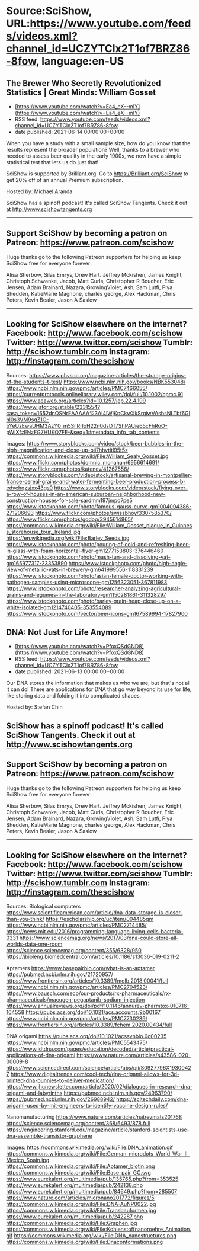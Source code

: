 # Source:SciShow, URL:https://www.youtube.com/feeds/videos.xml?channel_id=UCZYTClx2T1of7BRZ86-8fow, language:en-US

## The Brewer Who Secretly Revolutionized Statistics | Great Minds: William Gosset
 - [https://www.youtube.com/watch?v=Ea4_eX--mIY](https://www.youtube.com/watch?v=Ea4_eX--mIY)
 - RSS feed: https://www.youtube.com/feeds/videos.xml?channel_id=UCZYTClx2T1of7BRZ86-8fow
 - date published: 2021-06-14 00:00:00+00:00

When you have a study with a small sample size, how do you know that the results represent the broader population? Well, thanks to a brewer who needed to assess beer quality in the early 1900s, we now have a simple statistical test that lets us do just that!

SciShow is supported by Brilliant.org. Go to https://Brilliant.org/SciShow to get 20% off of an annual Premium subscription. 

Hosted by: Michael Aranda

SciShow has a spinoff podcast! It's called SciShow Tangents. Check it out at http://www.scishowtangents.org

----------
Support SciShow by becoming a patron on Patreon: https://www.patreon.com/scishow
----------
Huge thanks go to the following Patreon supporters for helping us keep SciShow free for everyone forever:

Alisa Sherbow, Silas Emrys, Drew Hart. Jeffrey Mckishen, James Knight, Christoph Schwanke, Jacob, Matt Curls, Christopher R Boucher, Eric Jensen, Adam Brainard, Nazara, GrowingViolet, Ash, Sam Lutfi, Piya Shedden, KatieMarie Magnone, charles george, Alex Hackman, Chris Peters, Kevin Bealer, Jason A Saslow

----------
Looking for SciShow elsewhere on the internet?
Facebook: http://www.facebook.com/scishow
Twitter: http://www.twitter.com/scishow
Tumblr: http://scishow.tumblr.com
Instagram: http://instagram.com/thescishow
----------
Sources:
https://www.physoc.org/magazine-articles/the-strange-origins-of-the-students-t-test/
https://www.ncbi.nlm.nih.gov/books/NBK553048/
https://www.ncbi.nlm.nih.gov/pmc/articles/PMC7466055/
https://currentprotocols.onlinelibrary.wiley.com/doi/full/10.1002/cpmc.91 
https://www.aeaweb.org/articles?id=10.1257/jep.22.4.199
https://www.jstor.org/stable/2331554?casa_token=1652dnOSNrEAAAAA%3AI4iWjKpCkwXkSrqiwVAsbsNLTbf6GInl0s3VM9sgZ1G-bYeUzEwaUHM3AzY0_m5SiIRrloH22n0dsDT7ShPAUie65cFhRoO-pWIXfzENzFG7HUKO7FE-&seq=1#metadata_info_tab_contents 

Images:
https://www.storyblocks.com/video/stock/beer-bubbles-in-the-high-magnification-and-close-up-bii7hhvtitl95t5z
https://commons.wikimedia.org/wiki/File:William_Sealy_Gosset.jpg
https://www.flickr.com/photos/domnic_monahan/6956614691/
https://www.flickr.com/photos/katenev/41267556/
https://www.storyblocks.com/video/stock/artisanal-brewing-in-montpellier-france-cereal-grains-and-water-fermenting-beer-production-process-b-edyehqzsjxx43gs0
https://www.storyblocks.com/video/stock/flying-over-a-row-of-houses-in-an-american-suburban-neighborhood-new-construction-houses-for-sale-sardmm197jmpq7pe5
https://www.istockphoto.com/photo/famous-gauss-curve-gm1004004386-271206693
https://www.flickr.com/photos/swissbhoy/3307585370/
https://www.flickr.com/photos/godog/3945614865/
https://commons.wikimedia.org/wiki/File:William_Gosset_plaque_in_Guinness_storehouse_tour,_Ireland.jpg
https://en.wikipedia.org/wiki/File:Barley_Seeds.jpg
https://www.istockphoto.com/photo/pouring-of-cold-and-refreshing-beer-in-glass-with-foam-horizontal-flyer-gm1277153803-376446460
https://www.istockphoto.com/photo/mash-tun-and-dissolving-vat-gm165977317-23353890
https://www.istockphoto.com/photo/high-angle-view-of-metallic-vats-in-brewery-gm641999556-118331239
https://www.istockphoto.com/photo/asian-female-doctor-working-with-pathogen-samples-using-microscope-gm1256323051-367811983
https://www.istockphoto.com/photo/researcher-analyzing-agricultural-grains-and-legumes-in-the-laboratory-gm1150281861-311328297
https://www.istockphoto.com/photo/barley-grain-heap-close-up-on-a-white-isolated-gm1214740405-353554089
https://www.istockphoto.com/vector/beer-icons-gm167589994-17827900

## DNA: Not Just for Life Anymore!
 - [https://www.youtube.com/watch?v=PfoxQSdGND8](https://www.youtube.com/watch?v=PfoxQSdGND8)
 - RSS feed: https://www.youtube.com/feeds/videos.xml?channel_id=UCZYTClx2T1of7BRZ86-8fow
 - date published: 2021-06-13 00:00:00+00:00

Our DNA stores the information that makes us who we are, but that's not all it can do! There are applications for DNA that go way beyond its use for life, like storing data and folding it into complicated shapes.

Hosted by: Stefan Chin

SciShow has a spinoff podcast! It's called SciShow Tangents. Check it out at http://www.scishowtangents.org
----------
Support SciShow by becoming a patron on Patreon: https://www.patreon.com/scishow
----------
Huge thanks go to the following Patreon supporters for helping us keep SciShow free for everyone forever:

Alisa Sherbow, Silas Emrys, Drew Hart. Jeffrey Mckishen, James Knight, Christoph Schwanke, Jacob, Matt Curls, Christopher R Boucher, Eric Jensen, Adam Brainard, Nazara, GrowingViolet, Ash, Sam Lutfi, Piya Shedden, KatieMarie Magnone, charles george, Alex Hackman, Chris Peters, Kevin Bealer, Jason A Saslow

----------
Looking for SciShow elsewhere on the internet?
Facebook: http://www.facebook.com/scishow
Twitter: http://www.twitter.com/scishow
Tumblr: http://scishow.tumblr.com
Instagram: http://instagram.com/thescishow
----------
Sources:
Biological computers
https://www.scientificamerican.com/article/dna-data-storage-is-closer-than-you-think/
https://escholarship.org/uc/item/004485qm 
https://www.ncbi.nlm.nih.gov/pmc/articles/PMC2714485/
https://news.mit.edu/2016/programming-language-living-cells-bacteria-0331
https://www.sciencemag.org/news/2017/03/dna-could-store-all-worlds-data-one-room
https://science.sciencemag.org/content/355/6328/950
https://jbioleng.biomedcentral.com/articles/10.1186/s13036-019-0211-2 

Aptamers
https://www.basepairbio.com/what-is-an-aptamer
https://pubmed.ncbi.nlm.nih.gov/21720957/ 
https://www.frontiersin.org/articles/10.3389/fmolb.2018.00041/full
https://www.ncbi.nlm.nih.gov/pmc/articles/PMC2704523/
https://www.bausch.com/ecp/our-products/rx-pharmaceuticals/rx-pharmaceuticals/macugen-pegaptanib-sodium-injection
https://www.annualreviews.org/doi/pdf/10.1146/annurev-pharmtox-010716-104558
https://pubs.acs.org/doi/10.1021/acs.accounts.9b00167
https://www.ncbi.nlm.nih.gov/pmc/articles/PMC7730239/
https://www.frontiersin.org/articles/10.3389/fchem.2020.00434/full

DNA origami
https://pubs.acs.org/doi/10.1021/acssynbio.0c00235 
https://www.ncbi.nlm.nih.gov/pmc/articles/PMC5543475/ 
https://www.idtdna.com/pages/education/decoded/article/practical-applications-of-dna-origami 
https://www.nature.com/articles/s43586-020-00009-8
https://www.sciencedirect.com/science/article/abs/pii/S0927796X19300427
https://www.digitaltrends.com/cool-tech/dna-origami-allows-for-3d-printed-dna-bunnies-to-deliver-medication/
https://www.jhunewsletter.com/article/2020/02/dialogues-in-research-dna-origami-and-labyrinths
https://pubmed.ncbi.nlm.nih.gov/24963790/
https://pubmed.ncbi.nlm.nih.gov/26988942/
https://scitechdaily.com/dna-origami-used-by-mit-engineers-to-identify-vaccine-design-rules/
 
Nanomanufacturing
https://www.nature.com/articles/natrevmats201768
https://science.sciencemag.org/content/368/6493/878.full
https://engineering.stanford.edu/magazine/article/stanford-scientists-use-dna-assemble-transistor-graphene  

Images:
https://commons.wikimedia.org/wiki/File:DNA_animation.gif
https://commons.wikimedia.org/wiki/File:German_microdots_World_War_II_Mexico_Spain.jpg
https://commons.wikimedia.org/wiki/File:Aptamer_biotin.png
https://commons.wikimedia.org/wiki/File:Base_pair_GC.svg
https://www.eurekalert.org/multimedia/pub/135765.php?from=353525
https://www.eurekalert.org/multimedia/pub/242138.php
https://www.eurekalert.org/multimedia/pub/84649.php?from=285507
https://www.nature.com/articles/micronano201772/figures/5
https://commons.wikimedia.org/wiki/File:DNA-AuNP0022.jpg
https://commons.wikimedia.org/wiki/File:Transbauformen.jpg
https://www.eurekalert.org/multimedia/pub/242287.php
https://commons.wikimedia.org/wiki/File:Graphen.jpg
https://commons.wikimedia.org/wiki/File:Kohlenstoffnanoroehre_Animation.gif
https://commons.wikimedia.org/wiki/File:DNA_nanostructures.png
https://commons.wikimedia.org/wiki/File:Dnaconformations.png

